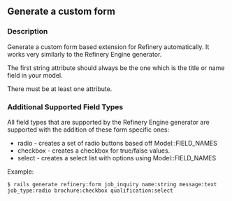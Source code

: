 Generate a custom form
----------------------

### Description

Generate a custom form based extension for Refinery automatically.
It works very similarly to the Refinery Engine generator.

The first string attribute should always be the one which is the title
or name field in your model.

There must be at least one attribute.

### Additional Supported Field Types

All field types that are supported by the Refinery Engine generator are
supported with the addition of these form specific ones:

-   radio - creates a set of radio buttons based off Model::FIELD_NAMES
-   checkbox - creates a checkbox for true/false values.
-   select - creates a select list with options using
    Model::FIELD_NAMES

Example:
```shell
$ rails generate refinery:form job_inquiry name:string message:text
job_type:radio brochure:checkbox qualification:select
```
